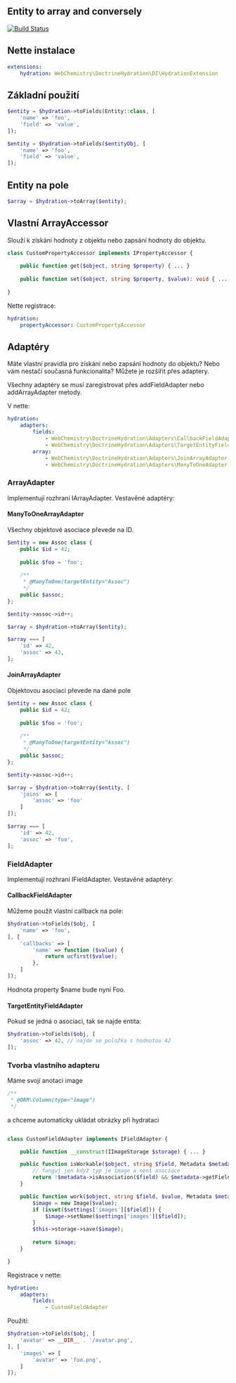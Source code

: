 ## Entity to array and conversely

[![Build Status](https://travis-ci.org/WebChemistry/doctrine-hydration.svg?branch=master)](https://travis-ci.org/WebChemistry/doctrine-hydration)

## Nette instalace

```yaml
extensions:
    hydration: WebChemistry\DoctrineHydration\DI\HydrationExtension
```

## Základní použití

```php
$entity = $hydration->toFields(Entity::class, [
	'name' => 'foo',
	'field' => 'value',
]);

$entity = $hydration->toFields($entityObj, [
	'name' => 'foo',
	'field' => 'value',
]);
```

## Entity na pole

```php
$array = $hydration->toArray($entity);
```

## Vlastní ArrayAccessor

Slouží k získání hodnoty z objektu nebo zapsání hodnoty do objektu.

```php
class CustomPropertyAccessor implements IPropertyAccessor {
	
	public function get($object, string $property) { ... }
	
	public function set($object, string $property, $value): void { ... }
	
}
```

Nette registrace:
```yaml
hydration:
    propertyAccessor: CustomPropertyAccessor
```

## Adaptéry

Máte vlastní pravidla pro získání nebo zapsání hodnoty do objektu? Nebo vám nestačí současná
funkcionalita? Můžete je rozšířit přes adaptery. 

Všechny adaptéry se musí zaregistrovat přes addFieldAdapter nebo addArrayAdapter metody.

V nette:

```yaml
hydration:
    adapters:
        fields:
            - WebChemistry\DoctrineHydration\Adapters\CallbackFieldAdapter
            - WebChemistry\DoctrineHydration\Adapters\TargetEntityFieldAdapter
        array:
            - WebChemistry\DoctrineHydration\Adapters\JoinArrayAdapter
            - WebChemistry\DoctrineHydration\Adapters\ManyToOneAdapter

```

### ArrayAdapter

Implementují rozhraní IArrayAdapter. Vestavěné adaptéry:

#### ManyToOneArrayAdapter
Všechny objektové asociace převede na ID.

```php
$entity = new Assoc class {
	public $id = 42;
	
	public $foo = 'foo';
	
	/**
	 * @ManyToOne(targetEntity="Assoc")
	 */
	public $assoc;
};

$entity->assoc->id++;

$array = $hydration->toArray($entity);

$array === [
	'id' => 42,
	'assoc' => 43,
];
```

#### JoinArrayAdapter
Objektovou asociaci převede na dané pole

```php
$entity = new Assoc class {
	public $id = 42;
	
	public $foo = 'foo';
	
	/**
	 * @ManyToOne(targetEntity="Assoc")
	 */
	public $assoc;
};

$entity->assoc->id++;

$array = $hydration->toArray($entity, [
	'joins' => [
		'assoc' => 'foo'
	]
]);

$array === [
	'id' => 42,
	'assoc' => 'foo',
];
```

### FieldAdapter

Implementují rozhraní IFieldAdapter. Vestavěné adaptéry:


#### CallbackFieldAdapter
Můžeme použít vlastní callback na pole:

```php
$hydration->toFields($obj, [
	'name' => 'foo',
], [
	'callbacks' => [
		'name' => function ($value) {
			return ucfirst($value);
		},
	] 
]);
```

Hodnota property $name bude nyní Foo.

#### TargetEntityFieldAdapter
Pokud se jedná o asociaci, tak se najde entita:

```php
$hydration->toFields($obj, [
	'assoc' => 42, // najde se položka s hodnotou 42
]);
```

### Tvorba vlastního adapteru

Máme svojí anotaci image 

```php
/**
 * @ORM\Column(type="image")
 */
```

a chceme automaticky ukládat obrázky při hydrataci

```php

class CustomFieldAdapter implements IFieldAdapter {

	public function __construct(IImageStorage $storage) { ... }

	public function isWorkable($object, string $field, Metadata $metadata, array $settings): bool {
		// funguj jen když typ je image a není asociace
		return !$metadata->isAssociation($field) && $metadata->getFieldMapping($field)['type'] === 'image';
	}

	public function work($object, string $field, $value, Metadata $metadata, array $settings) {
		$image = new Image($value);
		if (isset($settings['images'][$field])) {
			$image->setName($settings['images'][$field]);
		}
		$this->storage->save($image);
		
		return $image;
	}

}

```

Registrace v nette:

```yaml
hydration:
    adapters:
        fields: 
            - CustomFieldAdapter
```

Použití:

```php
$hydration->toFields($obj, [
	'avatar' => __DIR__ . '/avatar.png',
], [
	'images' => [
		'avatar' => 'foo.png',
	]
]);
```
